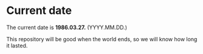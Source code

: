 # Current date

The current date is **1986.03.27.** (YYYY.MM.DD.)

This repository will be good when the world ends, so we will know how long it lasted.
